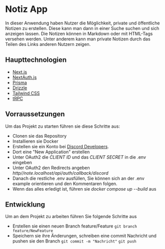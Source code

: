 # Notiz App

In dieser Anwendung haben Nutzer die Möglichkeit, private und öffentliche Notizen zu erstellen. Diese kann man dann in einer Suche suchen und sich anzeigen lassen. Die Notizen können in Markdown oder mit HTML-Tags versehen werden. Unter anderem kann man private Notizen durch das Teilen des Links anderen Nutzern zeigen.

## Haupttechnologien

- [Next.js](https://nextjs.org)
- [NextAuth.js](https://next-auth.js.org)
- [Prisma](https://prisma.io)
- [Drizzle](https://orm.drizzle.team)
- [Tailwind CSS](https://tailwindcss.com)
- [tRPC](https://trpc.io)

## Vorraussetzungen

Um das Projekt zu starten führen sie diese Schritte aus:

- Clonen sie das Repository
- Installieren sie Docker
- Erstellen sie ein Konto bei [Discord Developers](https://discord.com/developers).
- Dort eine "New Application" erstellen
- Unter OAuth2 die _CLIENT ID_ und das _CLIENT SECRET_ in die .env eingeben
- Unter OAuth2 den Redirects angeben _http//note.localhost/api/auth/callback/discord_
- Danach die restliche .env ausfüllen, Sie können sich an der .env example orientieren und den Kommentaren folgen.
- Wenn das alles erledigt ist, führen sie _docker compose up --build_ aus

## Entwicklung

Um an dem Projekt zu arbeiten führen Sie folgende Schritte aus

- Erstellen sie einen neuen Branch feature/Feature
  `git branch feature/NewFeature`
- Speichern sie ihre Änderungen, schreiben eine commit Nachricht und pushen sie den Branch
  `git commit -m "Nachricht"`
  `git push`
